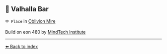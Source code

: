 ## 🥡 Valhalla Bar

`🪧 Place` in [Oblivion Mire](/oblivion_mire.md)

Build on eon 480 by [MindTech Institute](/mindtech_institute.md)


----------
[⬅️ Back to index](/index.md#8de0_s)